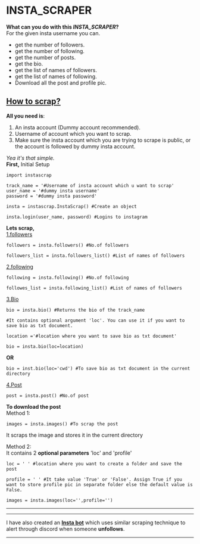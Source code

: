 # __INSTA_SCRAPER__


__What can you do with this *INSTA_SCRAPER*?__<br>
For the given insta username you can.
- get the number of followers.
- get the number of following.
- get the number of posts.
- get the bio.
- get the list of names of followers.
- get the list of names of following.
- Download all the post and profile pic.
## <ins>How to scrap?
__All you need is__:
1. An insta account (Dummy account recommended).
2. Username of account which you want to scrap.
3. Make sure the insta account which you are trying to scrape is public, or the account is followed by dummy insta account.

*Yea it's that simple.*<br>
__First,__ Initial Setup
```
import instascrap 

track_name = '#Username of insta account which u want to scrap'
user_name = '#dummy insta username'
password = '#dummy insta password'

insta = instascrap.InstaScrap() #Create an object

insta.login(user_name, password) #Logins to instagram
```
__Lets scrap,__<br>
<ins>1.followers
```
followers = insta.followers() #No.of followers
```
```
followers_list = insta.followers_list() #List of names of followers
```
<ins>2.following
```
following = insta.following() #No.of following
```
```
followes_list = insta.following_list() #List of names of followers
```
<ins>3.Bio
```
bio = insta.bio() #Returns the bio of the track_name
```
```
#It contains optional argument 'loc'. You can use it if you want to save bio as txt document.

location ='#location where you want to save bio as txt document'

bio = insta.bio(loc=location)
```
__OR__
```
bio = inst.bio(loc='cwd') #To save bio as txt document in the current directory

```
<ins>4.Post
```
post = insta.post() #No.of post
```
__To download the post__<br>
Method 1:
```
images = insta.images() #To scrap the post
```
It scraps the image and stores it in the current directory

Method 2:<br>
It contains 2 __optional parameters__ 'loc' and 'profile'
```
loc = ' ' #location where you want to create a folder and save the post

profile = ' ' #It take value 'True' or 'False'. Assign True if you want to store profile pic in separate folder else the default value is False.

images = insta.images(loc='',profile='')
```
---
---
I have also created an [__Insta bot__](https://github.com/Akash-Raj-ST/Insta_Bot) which uses similar scraping technique to alert through discord when someone __unfollows__.
********
